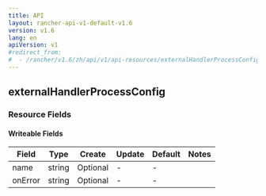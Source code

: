 ```yaml
---
title: API
layout: rancher-api-v1-default-v1.6
version: v1.6
lang: en
apiVersion: v1
#redirect_from:
#  - /rancher/v1.6/zh/api/v1/api-resources/externalHandlerProcessConfig/
---
```


## externalHandlerProcessConfig



### Resource Fields

#### Writeable Fields

Field | Type | Create | Update | Default | Notes
---|---|---|---|---|---
name | string | Optional | - | - | 
onError | string | Optional | - | - | 



<br>
